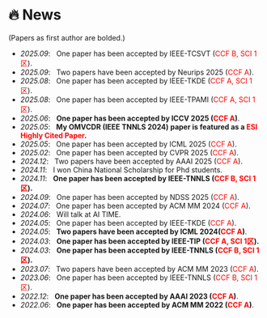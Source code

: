 # 🔥 News
(Papers as first author are bolded.)
- *2025.09*: &nbsp; One paper has been accepted by IEEE-TCSVT (<font color="red" bgcolor=grey>CCF B, SCI 1区</font>).
- *2025.09*: &nbsp; Two papers have been accepted by Neurips 2025 (<font color="red" bgcolor=grey>CCF A</font>).
- *2025.08*: &nbsp; One paper has been accepted by IEEE-TKDE (<font color="red" bgcolor=grey>CCF A, SCI 1区</font>).
- *2025.08*: &nbsp; One paper has been accepted by IEEE-TPAMI (<font color="red" bgcolor=grey>CCF A, SCI 1区</font>).
- *2025.06*: &nbsp; **One paper has been accepted by ICCV 2025 (<font color="red" bgcolor=grey>CCF A</font>)**.
- *2025.05*: &nbsp; **My OMVCDR (IEEE TNNLS 2024) paper is featured as a <font color="red" bgcolor=grey>ESI Highly Cited Paper</font>.**
- *2025.05*: &nbsp; One paper has been accepted by ICML 2025 (<font color="red" bgcolor=grey>CCF A</font>).
- *2025.02*: &nbsp; One paper has been accepted by CVPR 2025 (<font color="red" bgcolor=grey>CCF A</font>).
- *2024.12*: &nbsp; Two papers have been accepted by AAAI 2025 (<font color="red" bgcolor=grey>CCF A</font>).
- *2024.11*: &nbsp; I won China National Scholarship for Phd students.
- *2024.11*: &nbsp; **One paper has been accepted by IEEE-TNNLS (<font color="red" bgcolor=grey>CCF B, SCI 1区</font>).**
- *2024.09*: &nbsp; One paper has been accepted by NDSS 2025 (<font color="red" bgcolor=grey>CCF A</font>).
- *2024.07*: &nbsp; One paper has been accepted by ACM MM 2024 (<font color="red" bgcolor=grey>CCF A</font>).
- *2024.06*: &nbsp; Will talk at AI TIME. 
- *2024.05*: &nbsp; One paper has been accepted by IEEE-TKDE (<font color="red" bgcolor=grey>CCF A</font>). 
- *2024.05*: &nbsp; **Two papers have been accepted by ICML 2024(<font color="red" bgcolor=grey>CCF A</font>)**. 
- *2024.03*: &nbsp; **One paper has been accepted by IEEE-TIP (<font color="red" bgcolor=grey>CCF A, SCI 1区</font>).**
- *2024.03*: &nbsp; **One paper has been accepted by IEEE-TNNLS (<font color="red" bgcolor=grey>CCF B, SCI 1区</font>).**
- *2023.07*: &nbsp; Two papers have been accepted by ACM MM 2023 (<font color="red" bgcolor=grey>CCF A</font>).
- *2023.06*: &nbsp; One paper has been accepted by IEEE-TNNLS (<font color="red" bgcolor=grey>CCF B, SCI 1区</font>).
- *2022.12*: &nbsp; **One paper has been accepted by AAAI 2023 (<font color="red" bgcolor=grey>CCF A</font>)**.
- *2022.06*: &nbsp; **One paper has been accepted by ACM MM 2022 (<font color="red" bgcolor=grey>CCF A</font>)**.
